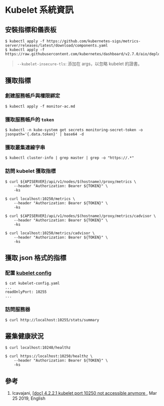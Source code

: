# Kubelet 系統資訊

## 安裝指標和儀表板

```
$ kubectl apply -f https://github.com/kubernetes-sigs/metrics-server/releases/latest/download/components.yaml
$ kubectl apply -f https://raw.githubusercontent.com/kubernetes/dashboard/v2.7.0/aio/deploy/recommended.yaml
```

> `--kubelet-insecure-tls`: 添加在 args，以忽略 kubelet 的證書。

## 獲取指標

### 創建服務帳戶與權限綁定

```
$ kubectl apply -f monitor-ac.md
```

### 獲取服務帳戶的 `token`

```
$ kubectl -n kube-system get secrets monitoring-secret-token -o jsonpath='{.data.token}' | base64 -d
```

### 獲取叢集連線字串

```
$ kubectl cluster-info | grep master | grep -o "https://.*"
```

### 訪問 kubelet 獲取指標

```
$ curl ${APISERVER}/api/v1/nodes/$(hostname)/proxy/metrics \
    --header "Authorization: Bearer ${TOKEN}" \
    -ks
```

```
$ curl localhost:10250/metrics \
    --header "Authorization: Bearer ${TOKEN}" \
    -ks
```

```
$ curl ${APISERVER}/api/v1/nodes/$(hostname)/proxy/metrics/cadvisor \
    --header "Authorization: Bearer ${TOKEN}" \
    -ks
```

```
$ curl localhost:10250/metrics/cadvisor \
    --header "Authorization: Bearer ${TOKEN}" \
    -ks
```

## 獲取 json 格式的指標

### 配置 [kubelet config][1]

```
$ cat kubelet-config.yaml
...
readOnlyPort: 10255
...
```

### 訪問服務器

```
$ curl http://localhost:10255/stats/summary
```

## 叢集健康狀況

```
$ curl localhost:10248/healthz
```

```
$ curl https://localhost:10250/healthz \
    --header "Authorization: Bearer ${TOKEN}" \
    -ks
```

## 參考

1. lcavajani, [[doc] 4.2.2.1 kubelet port 10250 not accessible anymore ](https://github.com/SUSE/doc-caasp/issues/166#issuecomment-476191064), Mar 25 2019, English

[1]: https://kubernetes.io/docs/reference/command-line-tools-reference/kubelet/ "kubelet config"
